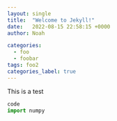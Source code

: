 ```yaml
---
layout: single
title:  "Welcome to Jekyll!"
date:   2022-08-15 22:58:15 +0000
author: Noah

categories: 
  - foo
  - foobar
tags: foo2
categories_label: true
---
```


This is a test 
~~~python
code 
import numpy
 ~~~~